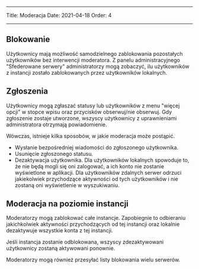 - - -
Title: Moderacja Date: 2021-04-18 Order: 4
- - -

## Blokowanie
Użytkownicy mają możliwość samodzielnego zablokowania pozostałych użytkowników bez interwencji moderatora. Z panelu administracyjnego "Sfederowane serwery" administratorzy mogą zobaczyć, ilu użytkowników z instancji zostało zablokowanych przez użytkowników lokalnych.

## Zgłoszenia
Użytkownicy mogą zgłaszać statusy lub użytkowników z menu "więcej opcji" w stopce wpisu oraz przycisków obserwuj/nie obserwuj. Gdy zgłoszenie zostaje utworzone, wszyscy użytkownicy z uprawnieniami administratora otrzymają powiadomienie.

Wówczas, istnieje kilka sposobów, w jakie moderacja może postąpić.
- Wysłanie bezpośredniej wiadomości do zgłoszonego użytkownika.
- Usunięcie zgłoszonego statusu.
- Dezaktywacja użytkownika. Dla użytkowników lokalnych spowoduje to, że nie będą mogli się oni zalogować, a ich konto nie zostanie wyświetlone w aplikacji. Dla użytkowników zdalnych serwer odrzuci jakiekolwiek przychodzące aktywności od tych użytkowników i nie zostaną oni wyświetlenie w wyszukiwaniu.

## Moderacja na poziomie instancji
Moderatorzy mogą zablokować całe instancje. Zapobiegnie to odbieraniu jakichkolwiek aktywności przychodzących od tej instancji oraz lokalnie dezaktywuje wszystkie konta z tej instancji.

Jeśli instancja zostanie odblokowana, wszyscy zdezaktywowani użytkownicy zostaną aktywowani ponownie.

Moderatorzy mogą również przesyłać listy blokowania wielu serwerów.
